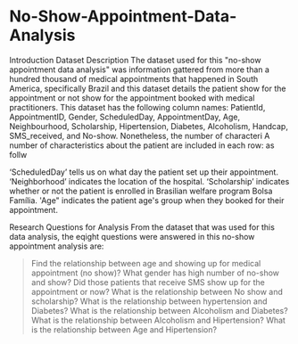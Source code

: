 # No-Show-Appointment-Data-Analysis
Introduction
Dataset Description
The dataset used for this "no-show appointment data analysis" was information gattered from more than a hundred thousand of medical appointments that happened in South America, specifically Brazil and this dataset details the patient show for the appointment or not show for the appointment booked with medical practitioners. This dataset has the following column names: PatientId, AppointmentID, Gender, ScheduledDay, AppointmentDay, Age, Neighbourhood, Scholarship, Hipertension, Diabetes, Alcoholism, Handcap, SMS_received, and No-show. Nonetheless, the number of characteri A number of characteristics about the patient are included in each row: as follw

‘ScheduledDay’ tells us on what day the patient set up their appointment. ‘Neighborhood’ indicates the location of the hospital. ‘Scholarship’ indicates whether or not the patient is enrolled in Brasilian welfare program Bolsa Família. 'Age" indicates the patient age's group when they booked for their appointment.

Research Questions for Analysis
From the dataset that was used for this data analysis, the eqight questions were answered in this no-show appointment analysis are:

> Find the relationship between age and showing up for medical appointment (no show)?
> What gender has high number of no-show and show?
> Did those patients that receive SMS show up for the appointment or now?
> What is the relationship between No show and scholarship?
> What is the relationship between hypertension and Diabetes?
> What is the relationship between Alcoholism and Diabetes?
> What is the relationship between Alcoholism and Hipertension?
> What is the relationship between Age and Hipertension?
